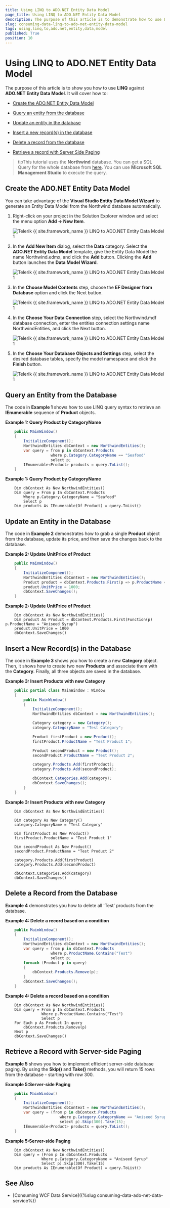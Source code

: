 ```yaml
---
title: Using LINQ to ADO.NET Entity Data Model
page_title: Using LINQ to ADO.NET Entity Data Model
description: The purpose of this article is to demonstrate how to use LINQ against an ADO.NET Entity Data Model.
slug: consuming-data-linq-to-ado-net-entity-data-model
tags: using,linq,to,ado.net,entity,data,model
published: True
position: 10
---
```


# Using LINQ to ADO.NET Entity Data Model

The purpose of this article is to show you how to use __LINQ__ against __ADO.NET Entity Data Model__. It will cover how to:

* [Create the ADO.NET Entity Data Model](#create-the-adonet-entity-data-model)

* [Query an entity from the database](#query-an-entity-from-the-database)

* [Update an entity in the database](#update-an-entity-in-the-database)

* [Insert a new record(s) in the database](#insert-a-new-records-in-the-database)

* [Delete a record from the database](#delete-a-record-from-the-database)

* [Retrieve a record with Server Side Paging](#retrieve-a-record-with-server-side-paging)

>tipThis tutorial uses the __Northwind__ database. You can get a SQL Query for the whole database from [here](https://github.com/Microsoft/sql-server-samples/tree/master/samples/databases/northwind-pubs). You can use __Microsoft SQL Management Studio__ to execute the query.  

## Create the ADO.NET Entity Data Model

You can take advantage of the **Visual Studio Entity Data Model Wizard** to generate an Entity Data Model from the Northwind database automatically.

1. Right-click on your project in the Solution Explorer window and select the menu option **Add -> New Item**.
	
	![Telerik {{ site.framework_name }} LINQ to ADO.NET Entity Data Model 1](images/common_information_linq_ado.net_1.png)

2. In the **Add New Item** dialog, select the **Data** category. Select the **ADO.NET Entity Data Model** template, give the Entity Data Model the name Northwind.edmx, and click the **Add** button. Clicking the **Add** button launches the **Data Model Wizard**.
	
	![Telerik {{ site.framework_name }} LINQ to ADO.NET Entity Data Model 1](images/common_information_linq_ado.net_2.png)

3. In the **Choose Model Contents** step, choose the **EF Designer from Database** option and click the Next button.
	
	![Telerik {{ site.framework_name }} LINQ to ADO.NET Entity Data Model 1](images/common_information_linq_ado.net_3.png)

4. In the **Choose Your Data Connection** step, select the Northwind.mdf database connection, enter the entities connection settings name NorthwindEntities, and click the Next button.
	
	![Telerik {{ site.framework_name }} LINQ to ADO.NET Entity Data Model 1](images/common_information_linq_ado.net_4.png)

5. In the **Choose Your Database Objects and Settings** step, select the desired database tables, specify the model namespace and click the **Finish** button.

	![Telerik {{ site.framework_name }} LINQ to ADO.NET Entity Data Model 1](images/common_information_linq_ado.net_5.png)
	
## Query an Entity from the Database

The code in __Example 1__ shows how to use LINQ query syntax to retrieve an __IEnumerable__ sequence of __Product__ objects.

__Example 1: Query Product by CategoryName__

```C#
	public MainWindow()
	{
		InitializeComponent();
		NorthwindEntities dbContext = new NorthwindEntities();
		var query = from p in dbContext.Products
					where p.Category.CategoryName == "Seafood"
					select p;
		IEnumerable<Product> products = query.ToList();
	}
```

__Example 1: Query Product by CategoryName__

```VB
	Dim dbContext As New NorthwindEntities()
	Dim query = From p In dbContext.Products
		Where p.Category.CategoryName = "Seafood"
		Select p
	Dim products As IEnumerable(Of Product) = query.ToList()
```

## Update an Entity in the Database

The code in __Example 2__ demonstrates how to grab a single __Product__ object from the database, update its price, and then save the changes back to the database.

__Example 2: Update UnitPrice of Product__

```C#
	public MainWindow()
	{
		InitializeComponent();
		NorthwindEntities dbContext = new NorthwindEntities();
		Product product = dbContext.Products.First(p => p.ProductName == "Aniseed Syrup");
		product.UnitPrice = 1000;
		dbContext.SaveChanges();
	}
```

__Example 2: Update UnitPrice of Product__

```VB
	Dim dbContext As New NorthwindEntities()
	Dim product As Product = dbContext.Products.First(Function(p) p.ProductName = "Aniseed Syrup")
	product.UnitPrice = 1000
	dbContext.SaveChanges()
```

## Insert a New Record(s) in the Database

The code in __Example 3__ shows you how to create a new __Category__ object. Then, it shows how to create two new __Products__ and associate them with the __Category__. Finally, all three objects are saved in the database.
        
__Example 3: Insert Products with new Category__

```C#
	public partial class MainWindow : Window
	{
		public MainWindow()
		{
			InitializeComponent();
			NorthwindEntities dbContext = new NorthwindEntities();

			Category category = new Category();
			category.CategoryName = "Test Category";

			Product firstProduct = new Product();
			firstProduct.ProductName = "Test Product 1";

			Product secondProduct = new Product();
			secondProduct.ProductName = "Test Product 2";

			category.Products.Add(firstProduct);
			category.Products.Add(secondProduct);

			dbContext.Categories.Add(category);
			dbContext.SaveChanges();
		}
	}
```

__Example 3: Insert Products with new Category__

```VB
	Dim dbContext As New NorthwindEntities()
	
	Dim category As New Category()
	category.CategoryName = "Test Category"
	
	Dim firstProduct As New Product()
	firstProduct.ProductName = "Test Product 1"
	
	Dim secondProduct As New Product()
	secondProduct.ProductName = "Test Product 2"
	
	category.Products.Add(firstProduct)
	category.Products.Add(secondProduct)
	
	dbContext.Categories.Add(category)
	dbContext.SaveChanges()
```

## Delete a Record from the Database

__Example 4__ demonstrates you how to delete all 'Test' products from the database.

__Example 4: Delete a record based on a condition__

```C#
	public MainWindow()
	{
		InitializeComponent();
		NorthwindEntities dbContext = new NorthwindEntities();
		var query = from p in dbContext.Products
					where p.ProductName.Contains("Test")
					select p;
		foreach (Product p in query)
		{
			dbContext.Products.Remove(p);
		}
		dbContext.SaveChanges();
	}
```

__Example 4: Delete a record based on a condition__

```VB
	Dim dbContext As New NorthwindEntities()
	Dim query = From p In dbContext.Products
				Where p.ProductName.Contains("Test")
				Select p
	For Each p As Product In query
		dbContext.Products.Remove(p)
	Next p
	dbContext.SaveChanges()
```

## Retrieve a Record with Server-side Paging

__Example 5__ shows you how to implement efficient server-side database paging. By using the __Skip()__ and __Take()__ methods, you will return 15 rows from the database - starting with row 300.

__Example 5:Server-side Paging__

```C#
	public MainWindow()
	{
		InitializeComponent();
		NorthwindEntities dbContext = new NorthwindEntities();
		var query = (from p in dbContext.Products
						where p.Category.CategoryName == "Aniseed Syrup"
						select p).Skip(300).Take(15);
		IEnumerable<Product> products = query.ToList();
	}
```

__Example 5:Server-side Paging__

```VB
	Dim dbContext As New NorthwindEntities()
	Dim query = (From p In dbContext.Products
				Where p.Category.CategoryName = "Aniseed Syrup"
				Select p).Skip(300).Take(15)
	Dim products As IEnumerable(Of Product) = query.ToList()
```

## See Also  
 * [Consuming WCF Data Service]({%slug consuming-data-ado-net-data-service%})

